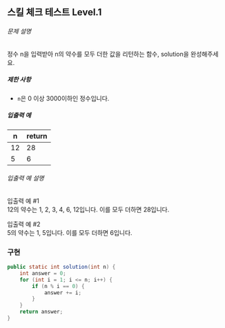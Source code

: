 ## 스킬 체크 테스트 Level.1

###### 문제 설명

정수 n을 입력받아 n의 약수를 모두 더한 값을 리턴하는 함수, solution을 완성해주세요.

##### 제한 사항

- `n`은 0 이상 3000이하인 정수입니다.

##### 입출력 예

|n|return|
|---|---|
|12|28|
|5|6|

###### 입출력 예 설명

입출력 예 #1  
12의 약수는 1, 2, 3, 4, 6, 12입니다. 이를 모두 더하면 28입니다.

입출력 예 #2  
5의 약수는 1, 5입니다. 이를 모두 더하면 6입니다.

### 구현

```java
public static int solution(int n) {  
    int answer = 0;  
    for (int i = 1; i <= n; i++) {  
        if (n % i == 0) {  
            answer += i;  
        }  
    }  
    return answer;  
}
```